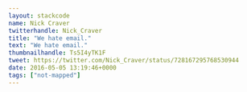 ```yaml
---
layout: stackcode
name: Nick Craver
twitterhandle: Nick_Craver
title: "We hate email."
text: "We hate email."
thumbnailhandle: Ts5I4yTK1F
tweet: https://twitter.com/Nick_Craver/status/728167295768530944
date: 2016-05-05 13:19:46+0000
tags: ["not-mapped"]
---
```

